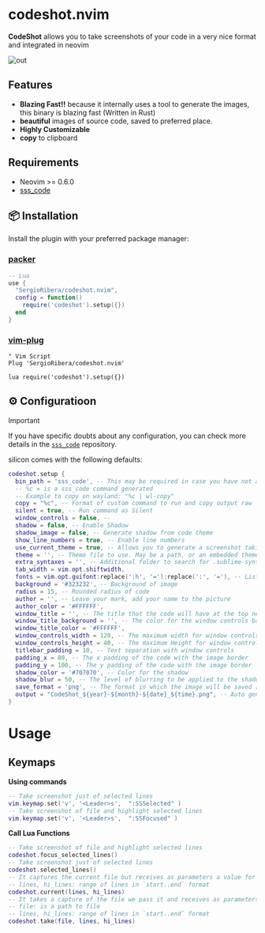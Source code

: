 # codeshot.nvim

**CodeShot** allows you to take screenshots of your code in
a very nice format and integrated in neovim

![out](https://github.com/SergioRibera/sss/assets/56278796/be74cd48-8f87-4544-98da-c7bc119753ab)

## Features

- **Blazing Fast!!** because it internally uses a tool to generate the images,
  this binary is blazing fast (Written in Rust)
- **beautiful** images of source code, saved to preferred place.
- **Highly Customizable**
- **copy** to clipboard

## Requirements

- Neovim >= 0.6.0
- [sss_code](https://github.com/SergioRibera/sss/tree/main/crates/sss_code)

## 📦 Installation

Install the plugin with your preferred package manager:

### [packer](https://github.com/wbthomason/packer.nvim)

```lua
-- Lua
use {
  "SergioRibera/codeshot.nvim",
  config = function()
    require('codeshot').setup({})
  end
}
```

### [vim-plug](https://github.com/junegunn/vim-plug)

```vim
" Vim Script
Plug 'SergioRibera/codeshot.nvim'

lua require('codeshot').setup({})
```

## ⚙️ Configuratioon

> [!IMPORTANT]
> If you have specific doubts about any configuration,
> you can check more details in the [`sss_code`](https://github.com/SergioRibera/sss/tree/main/crates/sss_code) repository.

silicon comes with the following defaults:

```lua
codeshot.setup {
  bin_path = 'sss_code', -- This may be required in case you have not added the binary to the $PATH
  -- %c = is a sss_code command generated
  -- Example to copy on wayland: "%c | wl-copy"
  copy = "%c", -- Format of custom command to run and copy output raw
  silent = true, -- Run command as Silent
  window_controls = false, --
  shadow = false, -- Enable Shadow
  shadow_image = false, -- Generate shadow from code theme
  show_line_numbers = true, -- Enable line numbers
  use_current_theme = true, -- Allows you to generate a screenshot taking the current neovim theme you have
  theme = '', -- Theme file to use. May be a path, or an embedded theme
  extra_syntaxes = '', -- Additional folder to search for .sublime-syntax files in
  tab_width = vim.opt.shiftwidth,
  fonts = vim.opt.guifont:replace(':h', '='):replace(':', '='), -- Lists of fonts to use
  background = '#323232', -- Background of image
  radius = 15, -- Rounded radius of code
  author = '', -- Leave your mark, add your name to the picture
  author_color = '#FFFFFF',
  window_title = '', -- The title that the code will have at the top next to the window controls
  window_title_background = '', -- The color for the window controls bar, if you leave it empty it will take the background of the theme
  window_title_color = '#FFFFFF',
  window_controls_width = 120, -- The maximum width for window controls
  window_controls_height = 40, -- The maximum Height for window controls
  titlebar_padding = 10, -- Text separation with window controls
  padding_x = 80, -- The x padding of the code with the image border
  padding_y = 100, -- The y padding of the code with the image border
  shadow_color = '#707070', -- Color for the shadow
  shadow_blur = 50, -- The level of blurring to be applied to the shadow
  save_format = 'png', -- The format in which the image will be saved [default: png]
  output = "CodeShot_${year}-${month}-${date}_${time}.png", -- Auto generate file name based on time (absolute or relative to cwd)
}
```

# Usage

## Keymaps

**Using commands**
```lua
-- Take screenshot just of selected lines
vim.keymap.set('v', '<Leader>s',  ":SSSelected" )
-- Take screenshot of file and highlight selected lines
vim.keymap.set('v', '<Leader>s',  ":SSFocused" )
```
**Call Lua Functions**
```lua
-- Take screenshot of file and highlight selected lines
codeshot.focus_selected_lines()
-- Take screenshot just of selected lines
codeshot.selected_lines()
-- It captures the current file but receives as parameters a value for the lines to capture and the lines to highlight.
-- lines, hi_lines: range of lines in `start..end` format
codeshot.current(lines, hi_lines)
-- It takes a capture of the file we pass it and receives as parameters a value for the lines to capture and the lines to highlight.
-- file: is a path to file
-- lines, hi_lines: range of lines in `start..end` format
codeshot.take(file, lines, hi_lines)
```
